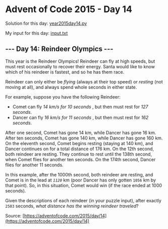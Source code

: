 # Advent of Code 2015 - Day 14

Solution for this day: [year2015day14.py](year2015day14.py)

My input for this day: [input.txt](input.txt)

## \--- Day 14: Reindeer Olympics ---

This year is the Reindeer Olympics! Reindeer can fly at high speeds, but must
rest occasionally to recover their energy. Santa would like to know which of
his reindeer is fastest, and so he has them race.

Reindeer can only either be _flying_ (always at their top speed) or _resting_
(not moving at all), and always spend whole seconds in either state.

For example, suppose you have the following Reindeer:

  * Comet can fly _14 km/s for 10 seconds_ , but then must rest for _127 seconds_.
  * Dancer can fly _16 km/s for 11 seconds_ , but then must rest for _162 seconds_.

After one second, Comet has gone 14 km, while Dancer has gone 16 km. After ten
seconds, Comet has gone 140 km, while Dancer has gone 160 km. On the eleventh
second, Comet begins resting (staying at 140 km), and Dancer continues on for
a total distance of 176 km. On the 12th second, both reindeer are resting.
They continue to rest until the 138th second, when Comet flies for another ten
seconds. On the 174th second, Dancer flies for another 11 seconds.

In this example, after the 1000th second, both reindeer are resting, and Comet
is in the lead at _`1120`_ km (poor Dancer has only gotten `1056` km by that
point). So, in this situation, Comet would win (if the race ended at 1000
seconds).

Given the descriptions of each reindeer (in your puzzle input), after exactly
`2503` seconds, _what distance has the winning reindeer traveled_?



Source: [https://adventofcode.com/2015/day/14](https://adventofcode.com/2015/day/14)
